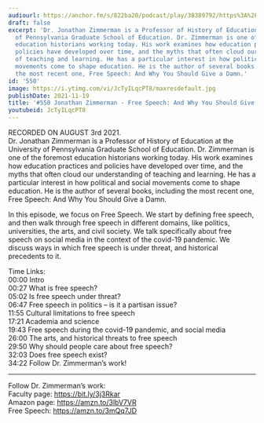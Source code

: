 ```yaml
---
audiourl: https://anchor.fm/s/822ba20/podcast/play/38389792/https%3A%2F%2Fd3ctxlq1ktw2nl.cloudfront.net%2Fstaging%2F2021-7-6%2Fa28a89a7-edab-4af5-4f44-3dd14f43d5ce.m4a
draft: false
excerpt: 'Dr. Jonathan Zimmerman is a Professor of History of Education at the University
  of Pennsylvania Graduate School of Education. Dr. Zimmerman is one of the foremost
  education historians working today. His work examines how education practices and
  policies have developed over time, and the myths that often cloud our understanding
  of teaching and learning. He has a particular interest in how political and social
  movements come to shape education. He is the author of several books, including
  the most recent one, Free Speech: And Why You Should Give a Damn.'
id: '550'
image: https://i.ytimg.com/vi/JcTyILqcPT8/maxresdefault.jpg
publishDate: 2021-11-19
title: '#550 Jonathan Zimmerman - Free Speech: And Why You Should Give a Damn'
youtubeid: JcTyILqcPT8
---
```

<div class="timelinks">

RECORDED ON AUGUST 3rd 2021.  
Dr. Jonathan Zimmerman is a Professor of History of Education at the University of Pennsylvania Graduate School of Education. Dr. Zimmerman is one of the foremost education historians working today. His work examines how education practices and policies have developed over time, and the myths that often cloud our understanding of teaching and learning. He has a particular interest in how political and social movements come to shape education. He is the author of several books, including the most recent one, Free Speech: And Why You Should Give a Damn.

In this episode, we focus on Free Speech. We start by defining free speech, and then walk through free speech in different domains, like politics, universities, the arts, and civil society. We talk specifically about free speech on social media in the context of the covid-19 pandemic. We discuss ways in which free speech is under threat, and historical precedents to it.

Time Links:  
<time>00:00</time> Intro  
<time>00:27</time> What is free speech?  
<time>05:02</time> Is free speech under threat?  
<time>06:47</time> Free speech in politics – is it a partisan issue?  
<time>11:55</time> Cultural limitations to free speech  
<time>17:21</time> Academia and science  
<time>19:43</time> Free speech during the covid-19 pandemic, and social media  
<time>26:00</time> The arts, and historical threats to free speech  
<time>29:50</time> Why should people care about free speech?  
<time>32:03</time> Does free speech exist?  
<time>34:22</time> Follow Dr. Zimmerman’s work!

---

Follow Dr. Zimmerman’s work:  
Faculty page: https://bit.ly/3j3Rkar  
Amazon page: https://amzn.to/3lbV7VR  
Free Speech: https://amzn.to/3mQq7JD
</div>

